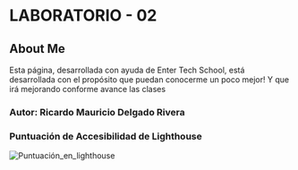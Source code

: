 # LABORATORIO - 02

## About Me

Esta página, desarrollada con ayuda de Enter Tech School, está desarrollada con el propósito que puedan conocerme un poco mejor! Y que irá mejorando conforme avance las clases

### Autor: Ricardo Mauricio Delgado Rivera

### Puntuación de Accesibilidad de Lighthouse

![Puntuación_en_lighthouse](img/LigthHouse%20act.2.png.png)